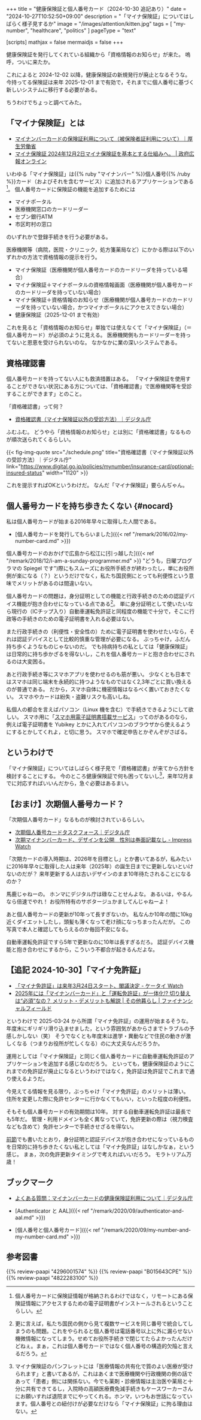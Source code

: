 +++
title = "健康保険証と個人番号カード（2024-10-30 追記あり）"
date =  "2024-10-27T10:52:50+09:00"
description = "「マイナ保険証」についてはしばらく様子見するか"
image = "/images/attention/kitten.jpg"
tags = [ "my-number", "healthcare", "politics" ]
pageType = "text"

[scripts]
  mathjax = false
  mermaidjs = false
+++

健康保険証を発行してくれている組織から「資格情報のお知らせ」が来た。
嗚呼，ついに来たか。

これによると 2024-12-02 以降，健康保険証の新規発行が廃止となるそうな。
今持ってる保険証は来年 2025-12-01 まで有効で，それまでに個人番号に基づく新しいシステムに移行する必要がある。

ちうわけでちょっと調べてみた。

## 「マイナ保険証」とは

- [マイナンバーカードの保険証利用について（被保険者証利用について）｜厚生労働省](https://www.mhlw.go.jp/stf/newpage_08277.html)
- [マイナ保険証 2024年12月2日マイナ保険証を基本とする仕組みへ。 | 政府広報オンライン](https://www.gov-online.go.jp/article/202407/entry-6238.html)

いわゆる「マイナ保険証」は{{% ruby "マイナンバー" %}}個人番号{{% /ruby %}}カード（およびそれを含むサービス）に追加されるアプリケーションである[^h1]。
個人番号カードに保険証の機能を追加するためには

[^h1]: 個人番号カードに保険証情報が格納されるわけではなく，リモートにある保険証情報にアクセスするための電子証明書がインストールされるということらしい。

- マイナポータル
- 医療機関窓口のカードリーダー
- セブン銀行ATM
- 市区町村の窓口

のいずれかで登録手続きを行う必要がある。

医療機関等（病院，医院・クリニック，処方箋薬局など）にかかる際は以下のいずれかの方法で資格情報の提示を行う。

- マイナ保険証（医療機関が個人番号カードのカードリーダを持っている場合）
- マイナ保険証＋マイナポータルの資格情報画面（医療機関が個人番号カードのカードリーダを持っていない場合）
- マイナ保険証＋資格情報のお知らせ（医療機関が個人番号カードのカードリーダを持っていない場合，かつマイナポータルにアクセスできない場合）
- 健康保険証（2025-12-01 まで有効）

これを見ると「資格情報のお知らせ」単独では使えなくて「マイナ保険証」（＝個人番号カード）が必須のように見える。
医療機関側もカードリーダーを持ってないと恩恵を受けられないのな。
なかなかに業の深いシステムである。

## 資格確認書

個人番号カードを持ってない人にも救済措置はある。
「マイナ保険証を使用することができない状況にある方については、「資格確認書」で医療機関等を受診することができます」とのこと。

「資格確認書」って何？

- [資格確認書（マイナ保険証以外の受診方法）｜デジタル庁](https://www.digital.go.jp/policies/mynumber/insurance-card/optional-insured-status)

ふむふむ。
どうやら「資格情報のお知らせ」とは別に「資格確認書」なるものが順次送られてくるらしい。

{{< fig-img-quote src="./schedule.png" title="資格確認書（マイナ保険証以外の受診方法）｜デジタル庁" link="https://www.digital.go.jp/policies/mynumber/insurance-card/optional-insured-status" width="1120" >}}

これを提示すればOKというわけだ。
なんだ「マイナ保険証」要らんぢゃん。

## 個人番号カードを持ち歩きたくない {#nocard}

私は個人番号カードが始まる2016年早々に取得した人間である。

- [個人番号カードを発行してもらいました]({{< ref "/remark/2016/02/my-number-card.md" >}})

個人番号カードのおかげで広島から松江に[引っ越した]({{< ref "/remark/2018/12/i-am-a-sunday-programmer.md" >}} "どうも，日曜プログラマの Spiegel です")際にもスムーズにお役所手続きが終わったし，単にお役所側が楽になる（？）というだけでなく，私たち国民側にとっても利便性という意味でメリットがあるのは間違いない。

個人番号カードの問題は，身分証明としての機能と行政手続きのための認証デバイス機能が抱き合わせになっている点である[^m2]。
単に身分証明として使いたいなら現行の（ICチップ入り）自動車運転免許証と同程度の機能で十分で，そこに行政等の手続きのための電子証明書を入れる必要はない。

[^m2]: 更に言えば，私たち国民の側から見て複数サービスを同じ番号で統合してしまうのも問題。これをやられると個人番号は電話番号以上に外に漏らせない機微情報になってしまう。せめてお役所手続きで閉じてたらよかったんだけどねぇ。まぁ，これは個人番号カードではなく個人番号の構造的欠陥と言えるだろう。

また行政手続きの（利便性・安全性の）ために電子証明書を使わせたいなら，それは認証デバイスとして比較的慎重な管理が必要になる。
ぶっちゃけ，ふだん持ち歩くようなものじゃないのだ。
でも持病持ちの私としては「健康保険証」は日常的に持ち歩かざるを得ないし，これを個人番号カードと抱き合わせにされるのは大変困る。

あと行政手続き等にスマホアプリを使わせるのも筋が悪い。
少なくとも日本ではスマホは同じ端末を永続的に持つようなものではなく2,3年ごとに買い換えるのが普通である。
だから，スマホ自体に機密情報はなるべく置いておきたくない。
スマホやカードは紛失・盗難リスクも高いしね。

私個人の都合を言えばパソコン（Linux 機を含む）で手続きできるようにして欲しい。
スマホ用に「[スマホ用電子証明書搭載サービス](https://www.digital.go.jp/policies/mynumber/smartphone-certification "スマホ用電子証明書搭載サービス｜デジタル庁")」ってのがあるのなら，例えば電子証明書を Yubikey とかに入れてパソコンのブラウザから使えるようにするとかしてくれよ，と切に思う。
スマホで確定申告とかぞんぞがさばる。

## というわけで

「マイナ保険証」についてはしばらく様子見で「資格確認書」が来てから方針を検討することにする。
今のところ健康保険証で何も困ってないし[^m1]，来年12月までに対応すればいいんだから，急ぐ必要はあるまい。

[^m1]: マイナ保険証のパンフレットには「医療情報の共有化で質のよい医療が受けられます」と書いてあるが，これはあくまで医療機関や行政機関の側の話であって「患者」側には関係ない。今でも薬剤・診療情報は主治医や薬局と十分に共有できてるし，入院時の高額医療費免減手続きもケースワーカーさんにお願いすれば退院までにやってくれる。ホンマ，いつもお世話になっています。個人番号との紐付けが必要なだけなら「マイナ保険証」に拘る理由はない。

## 【おまけ】次期個人番号カード？

「次期個人番号カード」なるものが検討されているらしい。

- [次期個人番号カードタスクフォース｜デジタル庁](https://www.digital.go.jp/councils/mynumber-card-renewal)
- [次期マイナンバーカード、デザインを公開　性別は券面記載なし - Impress Watch](https://www.watch.impress.co.jp/docs/news/1577363.html)

「次期カードの導入時期は、2026年を目標とし」とか書いてあるが，私みたいに2016年早々に取得した人は来年（2025年）の誕生日までに更新しないといけないのだが？ 来年更新する人は古いデザインのまま10年待たされることになるのか？

馬鹿じゃねーの。
ホンマにデジタル庁は碌なことせんよな。
あるいは，やるんなら倍速でやれ！ お役所特有のサボタージュかましてんじゃねーよ！

あと個人番号カードの更新が10年って長すぎないか。
私なんか10年の間に10kg近くダイエットしたし，頭髪も薄くなって老け顔になっちまったんだが。
この写真で本人と確認してもらえるのか毎回不安になる。

自動車運転免許証ですら5年で更新なのに10年は長すぎるだろ。
認証デバイス機能と抱き合わせにするから，こういう不都合が起きるんだよな。

## 【追記 2024-10-30】「マイナ免許証」

- [「マイナ免許証」は来年3月24日スタート、閣議決定 - ケータイ Watch](https://k-tai.watch.impress.co.jp/docs/news/1635221.html)
- [2025年には「マイナンバーカード」と「運転免許証」が一体化!? 切り替えは“必須”なの？ メリット・デメリットも解説 | その他暮らし | ファイナンシャルフィールド](https://financial-field.com/living/entry-341683)

というわけで 2025-03-24 から所謂「マイナ免許証」の運用が始まるそうな。
年度末にギリギリ滑り込ませました，という雰囲気があからさまでトラブルの予感しかしない（笑） そうでなくとも年度末は進学・異動などで住民の動きが激しくなる（つまりお役所が忙しくなる）のに大丈夫なんだろうか。

運用としては「マイナ保険証」と同じく個人番号カードに自動車運転免許証のアプリケーションを追加する感じなのだろう。
といっても，健康保険証のようにこれまでの免許証が廃止になるというわけではなく，免許証は免許証でこれまで通り使えるようだ。

今見えてる情報を見る限り，ぶっちゃけ「マイナ免許証」のメリットは薄い。
住所を変更した際に免許センターに行かなくてもいい，といった程度の利便性。

そもそも個人番号カードの有効期間は10年。
対する自動車運転免許証は最長でも5年だ。
管理・利用ドメインも全く異なっていて，免許更新の際は（視力検査なども含めて）免許センターで手続きせざるを得ない。

[前節](#nocard)でも書いたとおり，身分証明と認証デバイスが抱き合わせになっているものを日常的に持ち歩きたくない私としては「マイナ免許証」はなしかなぁ，という感じ。
まぁ，次の免許更新タイミングで考えればいいだろう。
モラトリアム万歳！

## ブックマーク

- [よくある質問：マイナンバーカードの健康保険証利用について｜デジタル庁](https://www.digital.go.jp/policies/mynumber/faq-insurance-card)

- [Authenticator と AAL]({{< ref "/remark/2020/09/authenticator-and-aal.md" >}})
- [個人番号と個人番号カード]({{< ref "/remark/2020/09/my-number-and-my-number-card.md" >}})

## 参考図書

{{% review-paapi "4296001574" %}} <!-- ハッキング思考 -->
{{% review-paapi "B015643CPE" %}} <!-- 暗号技術入門 第3版 -->
{{% review-paapi "4822283100" %}} <!-- セキュリティはなぜやぶられたのか -->
